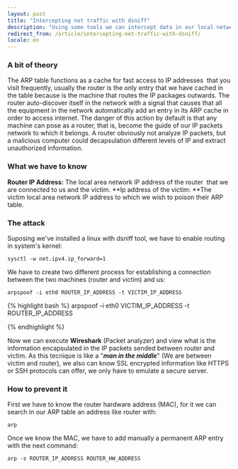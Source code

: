 ```yaml
---
layout: post
title: "Intercepting net traffic with dsniff"
description: "Using some tools we can intercept data in our local network following simple steps"
redirect_from: /article/intercepting-net-traffic-with-dsniff/
locale: en
---
```


### A bit of theory
The ARP table functions as a cache for fast access to IP addresses  that you visit frequently, usually the router is the only entry that we have cached in the table because is the machine that routes the IP packages outwards. 
 The router auto-discover itself in the network with a signal that causes that all the equipment in the network automatically add an entry in its ARP cache in order to access internet. 
 The danger of this action by default is that any machine can pose as a router, that is, become the guide of our IP packets network to which it belongs. A router obviously not analyze IP packets, but a malicious computer could decapsulation different levels of IP and extract unauthorized information.

### What we have to know
**Router IP Address:** The local area network IP address of the router  that we are connected to us and the victim. 
**Ip address of the victim: **The victim local area network IP address to which we wish to poison their ARP table.

### The attack
Suposing we've installed a linux with dsniff tool, we have to enable routing in system's kernel:

    sysctl -w net.ipv4.ip_forward=1

We have to create two different process for establishing a connection between the two machines (router and victim) and us:

    arpspoof -i eth0 ROUTER_IP_ADDRESS -t VICTIM_IP_ADDRESS

{% highlight bash %}
arpspoof -i eth0 VICTIM_IP_ADDRESS -t ROUTER_IP_ADDRESS

{% endhighlight %}

Now we can execute **Wireshark** (Packet analyzer) and view what is the information encapsulated in the IP packets sended between router and victim.
As this tecnique is like a "<em>**man in the middle**</em>" (We are between victim and router), we also can know SSL encrypted information like HTTPS or SSH protocols can offer, we only have to emulate a secure server.

### How to prevent it
First we have to know the router hardware address (MAC), for it we can search in our ARP table an address like router with:

    arp

Once we know the MAC, we have to add manually a permanent ARP entry with the next command:

    arp -s ROUTER_IP_ADDRESS ROUTER_HW_ADDRESS
